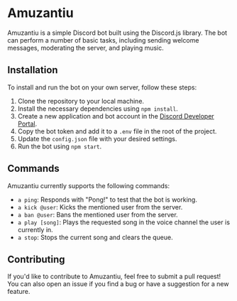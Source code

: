 # Amuzantiu

Amuzantiu is a simple Discord bot built using the Discord.js library. The bot can perform a number of basic tasks, including sending welcome messages, moderating the server, and playing music.

## Installation

To install and run the bot on your own server, follow these steps:

1. Clone the repository to your local machine.
2. Install the necessary dependencies using `npm install`.
3. Create a new application and bot account in the [Discord Developer Portal](https://discord.com/developers/applications).
4. Copy the bot token and add it to a `.env` file in the root of the project.
5. Update the `config.json` file with your desired settings.
6. Run the bot using `npm start`.

## Commands

Amuzantiu currently supports the following commands:

- `a ping`: Responds with "Pong!" to test that the bot is working.
- `a kick @user`: Kicks the mentioned user from the server.
- `a ban @user`: Bans the mentioned user from the server.
- `a play [song]`: Plays the requested song in the voice channel the user is currently in.
- `a stop`: Stops the current song and clears the queue.

## Contributing

If you'd like to contribute to Amuzantiu, feel free to submit a pull request! You can also open an issue if you find a bug or have a suggestion for a new feature.
